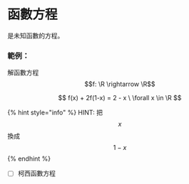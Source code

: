 # 函數方程

是未知函數的方程。

### 範例：

解函數方程 $$f: \R \rightarrow \R$$

$$
f(x) + 2f(1-x) = 2 - x \ \forall x \in \R
$$

{% hint style="info" %}
HINT: 把 $$x$$ 換成 $$1-x$$
{% endhint %}

* [ ] 柯西函數方程
